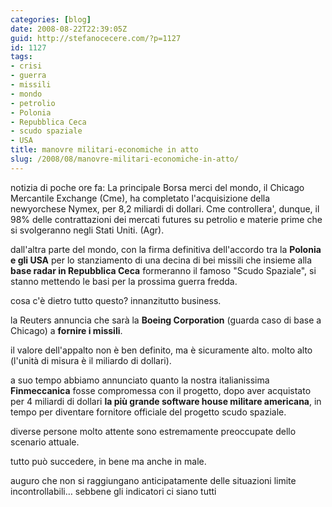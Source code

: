```yaml
---
categories: [blog]
date: 2008-08-22T22:39:05Z
guid: http://stefanocecere.com/?p=1127
id: 1127
tags:
- crisi
- guerra
- missili
- mondo
- petrolio
- Polonia
- Repubblica Ceca
- scudo spaziale
- USA
title: manovre militari-economiche in atto
slug: /2008/08/manovre-militari-economiche-in-atto/
---
```


notizia di poche ore fa: La principale Borsa merci del mondo, il Chicago Mercantile Exchange (Cme), ha completato l'acquisizione della newyorchese Nymex, per 8,2 miliardi di dollari. Cme controllera', dunque, il 98% delle contrattazioni dei mercati futures su petrolio e materie prime che si svolgeranno negli Stati Uniti. (Agr).

dall'altra parte del mondo, con la firma definitiva dell'accordo tra la **Polonia e gli USA** per lo stanziamento di una decina di bei missili che insieme alla **base radar in Repubblica Ceca** formeranno il famoso "Scudo Spaziale", si stanno mettendo le basi per la prossima guerra fredda.

cosa c'è dietro tutto questo? innanzitutto business.

la Reuters annuncia che sarà la **Boeing Corporation** (guarda caso di base a Chicago) a **fornire i missili**.

il valore dell'appalto non è ben definito, ma è sicuramente alto. molto alto (l'unità di misura è il miliardo di dollari). 

a suo tempo abbiamo annunciato quanto la nostra italianissima **Finmeccanica** fosse compromessa con il progetto, dopo aver acquistato per 4 miliardi di dollari **la più grande software house militare americana**, in tempo per diventare fornitore officiale del progetto scudo spaziale.

diverse persone molto attente sono estremamente preoccupate dello scenario attuale.

tutto può succedere, in bene ma anche in male.

auguro che non si raggiungano anticipatamente delle situazioni limite incontrollabili… sebbene gli indicatori ci siano tutti